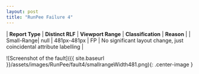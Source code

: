 ```yaml
---
layout: post
title: "RunPee Failure 4"
---
```

| **Report Type** | **Distinct RLF** | **Viewport Range** | **Classification** | **Reason** |
| Small-Range| null | 481px-481px | FP | No significant layout change, just coincidental attribute labelling | 

![Screenshot of the fault]({{ site.baseurl }}/assets/images/RunPee/fault4/smallrangeWidth481.png){: .center-image }